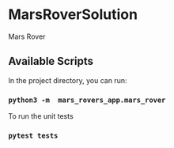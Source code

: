 # MarsRoverSolution
Mars Rover
## Available Scripts

In the project directory, you can run:
### `python3 -m  mars_rovers_app.mars_rover`

To run the unit tests
### `pytest tests`

